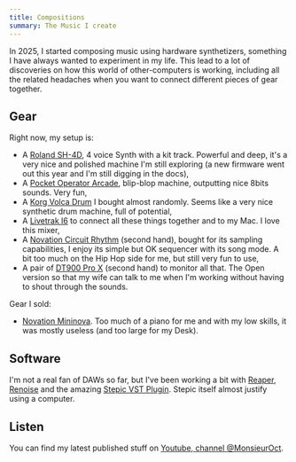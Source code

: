 ```yaml
---
title: Compositions
summary: The Music I create
---
```


In 2025, I started composing music using hardware synthetizers, something I have always wanted to experiment in my life. This lead to 
a lot of discoveries on how this world of other-computers is working, including all the related headaches when you want to connect
different pieces of gear together.

## Gear

Right now, my setup is:

- A [Roland SH-4D](https://amzn.to/46BTerG), 4 voice Synth with a kit track. Powerful and deep, it's a very nice and polished machine I'm still exploring (a new firmware went out this year and I'm still digging in the docs),
- A [Pocket Operator Arcade](https://amzn.to/4gxq4hL), blip-blop machine, outputting nice 8bits sounds. Very fun,
- A [Korg Volca Drum](https://amzn.to/4221WOy) I bought almost randomly. Seems like a very nice synthetic drum machine, full of potential,
- A [Livetrak l6](https://amzn.to/423Lopc) to connect all these things together and to my Mac. I love this mixer,
- A [Novation Circuit Rhythm](https://amzn.to/3IzDfCe) (second hand), bought for its sampling capabilities, I enjoy its simple but OK sequencer with its song mode. A bit too much on the Hip Hop side for me, but still very fun to use,
- A pair of [DT900 Pro X](https://amzn.to/427Cabv) (second hand) to monitor all that. The Open version so that my wife can talk to me when I'm working without having to shout through the sounds.


Gear I sold:
- [Novation Mininova](https://amzn.to/47UC8HH). Too much of a piano for me and with my low skills, it was mostly useless (and too large for my Desk).

## Software

I'm not a real fan of DAWs so far, but I've been working a bit with [Reaper](https://www.reaper.fm/), [Renoise](https://www.renoise.com/) and the amazing [Stepic VST Plugin](https://devicemeister.com/). Stepic itself almost justify using a computer.

## Listen

You can find my latest published stuff on [Youtube, channel @MonsieurOct](https://www.youtube.com/@MonsieurOct).


